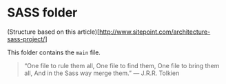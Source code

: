SASS folder
===========

(Structure based on this article)[http://www.sitepoint.com/architecture-sass-project/]

This folder contains the ```main``` file.

> “One file to rule them all,
> One file to find them,
> One file to bring them all,
> And in the Sass way merge them.”
>   — J.R.R. Tolkien
